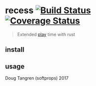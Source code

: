 # recess [![Build Status](https://travis-ci.org/softprops/recess.svg?branch=master)](https://travis-ci.org/softprops/recess) [![Coverage Status](https://coveralls.io/repos/github/softprops/recess/badge.svg)](https://coveralls.io/github/softprops/recess)

> Extended [play](https://play.rust-lang.org/) time with rust

## install

## usage

Doug Tangren (softprops) 2017
